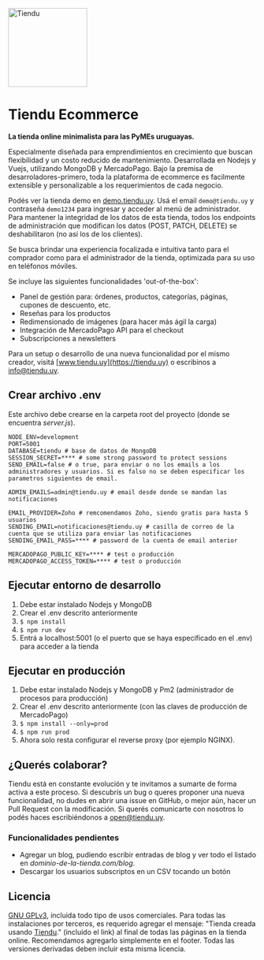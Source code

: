 <img alt="Tiendu" width="160" src="https://tiendu.uy/assets/tiendu-rainbow.png">

# Tiendu Ecommerce

**La tienda online minimalista para las PyMEs uruguayas.**

Especialmente diseñada para emprendimientos en crecimiento que buscan flexibilidad y un costo reducido de mantenimiento. Desarrollada en Nodejs y Vuejs, utilizando MongoDB y MercadoPago. Bajo la premisa de desarroladores-primero, toda la plataforma de ecommerce es facilmente extensible y personalizable a los requerimientos de cada negocio.

Podés ver la tienda demo en [demo.tiendu.uy](https://demo.tiendu.uy/). Usá el email `demo@tiendu.uy` y contraseña `demo1234` para ingresar y acceder al menú de administrador. Para mantener la integridad de los datos de esta tienda, todos los endpoints de administración que modifican los datos (POST, PATCH, DELETE) se  deshabilitaron (no así los de los clientes).

Se busca brindar una experiencia focalizada e intuitiva tanto para el comprador como para el administrador de la tienda, optimizada para su uso en teléfonos móviles.

Se incluye las siguientes funcionalidades 'out-of-the-box':
- Panel de gestión para: órdenes, productos, categorías, páginas, cupones de descuento, etc.
- Reseñas para los productos
- Redimensionado de imágenes (para hacer más ágil la carga)
- Integración de MercadoPago API para el checkout
- Subscripciones a newsletters

Para un setup o desarrollo de una nueva funcionalidad por el mismo creador, visitá [www.tiendu.uy](https://tiendu.uy) o escribinos a [info@tiendu.uy](mailto:info@tiendu.uy).

## Crear archivo .env
Este archivo debe crearse en la carpeta root del proyecto (donde se encuentra *server.js*).
```
NODE_ENV=development
PORT=5001
DATABASE=tiendu # base de datos de MongoDB
SESSION_SECRET=**** # some strong password to protect sessions 
SEND_EMAIL=false # o true, para enviar o no los emails a los administradores y usuarios. Si es falso no se deben especificar los parametros siguientes de email.

ADMIN_EMAILS=admin@tiendu.uy # email desde donde se mandan las notificaciones

EMAIL_PROVIDER=Zoho # remcomendamos Zoho, siendo gratis para hasta 5 usuarios
SENDING_EMAIL=notificaciones@tiendu.uy # casilla de correo de la cuenta que se utiliza para enviar las notificaciones
SENDING_EMAIL_PASS=**** # password de la cuenta de email anterior

MERCADOPAGO_PUBLIC_KEY=**** # test o producción
MERCADOPAGO_ACCESS_TOKEN=**** # test o producción
```

## Ejecutar entorno de desarrollo
1. Debe estar instalado Nodejs y MongoDB
2. Crear el .env descrito anteriormente
3. `$ npm install`
4. `$ npm run dev`
5. Entrá a localhost:5001 (o el puerto que se haya especificado en el .env) para acceder a la tienda

## Ejecutar en producción
1. Debe estar instalado Nodejs y MongoDB y Pm2 (administrador de procesos para producción)
2. Crear el .env descrito anteriormente (con las claves de producción de MercadoPago)
3. `$ npm install --only=prod`
4. `$ npm run prod`
5. Ahora solo resta configurar el reverse proxy (por ejemplo NGINX).

## ¿Querés colaborar?
Tiendu está en constante evolución y te invitamos a sumarte de forma activa a este proceso. Si descubrís un bug o queres proponer una nueva funcionalidad, no dudes en abrir una issue en GitHub, o mejor aún, hacer un Pull Request con la modificación. Si querés comunicarte con nosotros lo podés haces escribiéndonos a [open@tiendu.uy](mailto:open@tiendu.uy).

### Funcionalidades pendientes
- Agregar un blog, pudiendo escribir entradas de blog y ver todo el listado en *dominio-de-la-tienda.com/blog*.
- Descargar los usuarios subscriptos en un CSV tocando un botón

## Licencia
[GNU GPLv3](https://www.gnu.org/licenses/gpl-3.0.en.html), incluida todo tipo de usos comerciales. Para todas las instalaciones por terceros, es requerido agregar el mensaje: "Tienda creada usando [Tiendu](https://tiendu.uy/)." (incluido el link) al final de todas las páginas en la tienda online. Recomendamos agregarlo simplemente en el footer. Todas las versiones derivadas deben incluir esta misma licencia.
